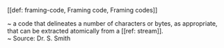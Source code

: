 [[def: framing-code, Framing code, Framing codes]]

~ a code that delineates a number of characters or bytes, as appropriate, that can be extracted atomically from a [[ref: stream]].  
~ Source: Dr. S. Smith
